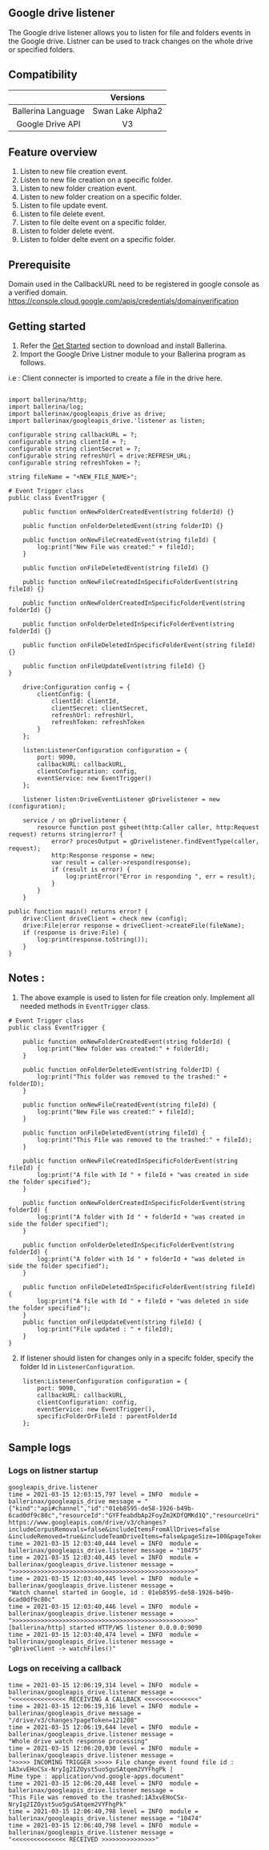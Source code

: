 ## Google drive listener

The Google drive listener allows you to listen for file and folders events in the Google drive.
Listner can be used to track changes on the whole drive or specified folders.

## Compatibility

|                             |            Versions             |
|:---------------------------:|:-------------------------------:|
| Ballerina Language          |     Swan Lake Alpha2            |
| Google Drive API            |             V3                  |

## Feature overview
1. Listen to new file creation event.
2. Listen to new file creation on a specific folder.
3. Listen to new folder creation event.
4. Listen to new folder creation on a specific folder.
5. Listen to file update event.
6. Listen to file delete event.
7. Listen to file delte event on a specific folder.
8. Listen to folder delete event.
9. Listen to folder delte event on a specific folder.

## Prerequisite
Domain used in the CallbackURL need to be registered in google console as a verified domain.
https://console.cloud.google.com/apis/credentials/domainverification

## Getting started
1. Refer the [Get Started](https://ballerina.io/v1-1/learn/) section to download and install Ballerina.
2. Import the Google Drive Listner module to your Ballerina program as follows.

i.e : Client connecter is imported to create a file in the drive here.

```ballerina
	
import ballerina/http;
import ballerina/log;
import ballerinax/googleapis_drive as drive;
import ballerinax/googleapis_drive.'listener as listen;

configurable string callbackURL = ?;
configurable string clientId = ?;
configurable string clientSecret = ?;
configurable string refreshUrl = drive:REFRESH_URL;
configurable string refreshToken = ?;

string fileName = "<NEW_FILE_NAME>";

# Event Trigger class  
public class EventTrigger {
    
    public function onNewFolderCreatedEvent(string folderId) {}

    public function onFolderDeletedEvent(string folderID) {}

    public function onNewFileCreatedEvent(string fileId) {
        log:print("New File was created:" + fileId);
    }

    public function onFileDeletedEvent(string fileId) {}

    public function onNewFileCreatedInSpecificFolderEvent(string fileId) {}

    public function onNewFolderCreatedInSpecificFolderEvent(string folderId) {}

    public function onFolderDeletedInSpecificFolderEvent(string folderId) {}

    public function onFileDeletedInSpecificFolderEvent(string fileId) {}

    public function onFileUpdateEvent(string fileId) {}
}

    drive:Configuration config = {
        clientConfig: {
            clientId: clientId,
            clientSecret: clientSecret,
            refreshUrl: refreshUrl,
            refreshToken: refreshToken
        }
    };

    listen:ListenerConfiguration configuration = {
        port: 9090,
        callbackURL: callbackURL,
        clientConfiguration: config,
        eventService: new EventTrigger()
    };

    listener listen:DriveEventListener gDrivelistener = new (configuration);

    service / on gDrivelistener {
        resource function post gsheet(http:Caller caller, http:Request request) returns string|error? {
            error? procesOutput = gDrivelistener.findEventType(caller, request);
            http:Response response = new;
            var result = caller->respond(response);
            if (result is error) {
                log:printError("Error in responding ", err = result);
            }
        }
    }

public function main() returns error? {
    drive:Client driveClient = check new (config);
    drive:File|error response = driveClient->createFile(fileName);
    if (response is drive:File) {
        log:print(response.toString());
    }
}

```
## Notes : 

1. The above example is used to listen for file creation only. Implement all needed methods in `EventTrigger` class.

```
# Event Trigger class  
public class EventTrigger {
    
    public function onNewFolderCreatedEvent(string folderId) {
        log:print("New folder was created:" + folderId);
    }

    public function onFolderDeletedEvent(string folderID) {
        log:print("This folder was removed to the trashed:" + folderID);
    }

    public function onNewFileCreatedEvent(string fileId) {
        log:print("New File was created:" + fileId);
    }

    public function onFileDeletedEvent(string fileId) {
        log:print("This File was removed to the trashed:" + fileId);
    }

    public function onNewFileCreatedInSpecificFolderEvent(string fileId) {
        log:print("A file with Id " + fileId + "was created in side the folder specified");
    }

    public function onNewFolderCreatedInSpecificFolderEvent(string folderId) {
        log:print("A folder with Id " + folderId + "was created in side the folder specified");
    }

    public function onFolderDeletedInSpecificFolderEvent(string folderId) {
        log:print("A folder with Id " + folderId + "was deleted in side the folder specified");
    }

    public function onFileDeletedInSpecificFolderEvent(string fileId) {
        log:print("A file with Id " + fileId + "was deleted in side the folder specified");
    }
    public function onFileUpdateEvent(string fileId) {
        log:print("File updated : " + fileId);
    }
}
```

2. If listener should listen for changes only in a specifc folder, specify the folder Id in `ListenerConfiguration`.

```
    listen:ListenerConfiguration configuration = {
        port: 9090,
        callbackURL: callbackURL,
        clientConfiguration: config,
        eventService: new EventTrigger(),
        specificFolderOrFileId : parentFolderId
    };
```

## Sample logs

### Logs on listner startup

```
googleapis_drive.listener
time = 2021-03-15 12:03:15,797 level = INFO  module = ballerinax/googleapis_drive message = "{"kind":"api#channel","id":"01eb8595-de58-1926-b49b-6cad0df9c80c","resourceId":"GYFfeabdbAp2FoyZm2KDfQMKd1Q","resourceUri":
https://www.googleapis.com/drive/v3/changes?includeCorpusRemovals=false&includeItemsFromAllDrives=false
&includeRemoved=true&includeTeamDriveItems=false&pageSize=100&pageToken=121208&restrictToMyDrive=false&spaces=drive&supportsAllDrives=true&supportsTeamDrives=false&alt=json","expiration":"1615793595000"}" 
time = 2021-03-15 12:03:40,444 level = INFO  module = ballerinax/googleapis_drive.listener message = "10475" 
time = 2021-03-15 12:03:40,445 level = INFO  module = ballerinax/googleapis_drive.listener message = ">>>>>>>>>>>>>>>>>>>>>>>>>>>>>>>>>>>>>>>>>>>>>>>>>>>" 
time = 2021-03-15 12:03:40,445 level = INFO  module = ballerinax/googleapis_drive.listener message = 
"Watch channel started in Google, id : 01eb8595-de58-1926-b49b-6cad0df9c80c" 
time = 2021-03-15 12:03:40,446 level = INFO  module = ballerinax/googleapis_drive.listener message = ">>>>>>>>>>>>>>>>>>>>>>>>>>>>>>>>>>>>>>>>>>>>>>>>>>>" 
[ballerina/http] started HTTP/WS listener 0.0.0.0:9090
time = 2021-03-15 12:03:40,474 level = INFO  module = ballerinax/googleapis_drive.listener message = 
"gDriveClient -> watchFiles()"
```

### Logs on receiving a callback

```
time = 2021-03-15 12:06:19,314 level = INFO  module = ballerinax/googleapis_drive.listener message = 
"<<<<<<<<<<<<<<< RECEIVING A CALLBACK <<<<<<<<<<<<<<<" 
time = 2021-03-15 12:06:19,316 level = INFO  module = ballerinax/googleapis_drive message = 
"/drive/v3/changes?pageToken=121208" 
time = 2021-03-15 12:06:19,644 level = INFO  module = ballerinax/googleapis_drive.listener message = 
"Whole drive watch response processing" 
time = 2021-03-15 12:06:20,030 level = INFO  module = ballerinax/googleapis_drive.listener message = 
">>>>> INCOMING TRIGGER >>>>> File change event found file id : 1A3xvEHoCSx-NryIg2IZOyst5uo5guSAtqem2VYFhgPk | 
Mime type : application/vnd.google-apps.document" 
time = 2021-03-15 12:06:20,448 level = INFO  module = ballerinax/googleapis_drive.listener message = 
"This File was removed to the trashed:1A3xvEHoCSx-NryIg2IZOyst5uo5guSAtqem2VYFhgPk" 
time = 2021-03-15 12:06:40,798 level = INFO  module = ballerinax/googleapis_drive.listener message = "10474" 
time = 2021-03-15 12:06:40,798 level = INFO  module = ballerinax/googleapis_drive.listener message = 
"<<<<<<<<<<<<<<< RECEIVED >>>>>>>>>>>>>>>" 
```
